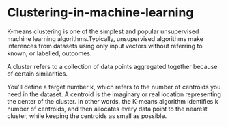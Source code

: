 # Clustering-in-machine-learning

K-means clustering is one of the simplest and popular unsupervised machine learning algorithms.Typically, unsupervised algorithms make inferences from datasets using only input vectors without referring to known, or labelled, outcomes.

A cluster refers to a collection of data points aggregated together because of certain similarities.

You’ll define a target number k, which refers to the number of centroids you need in the dataset. A centroid is the imaginary or real location representing the center of the cluster.
In other words, the K-means algorithm identifies k number of centroids, and then allocates every data point to the nearest cluster, while keeping the centroids as small as possible.
